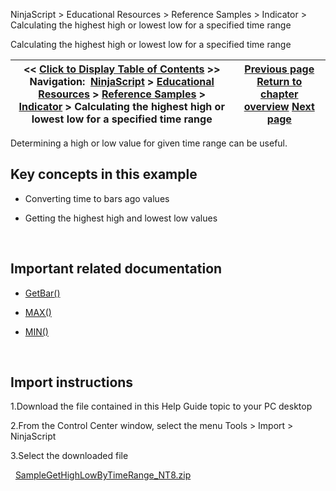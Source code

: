 ﻿
NinjaScript \> Educational Resources \> Reference Samples \> Indicator \> Calculating the highest high or lowest low for a specified time range

Calculating the highest high or lowest low for a specified time range

| \<\< [Click to Display Table of Contents](calculating_the_highest_high_o.md) \>\> **Navigation:**     [NinjaScript](ninjascript.md) \> [Educational Resources](educational_resources.md) \> [Reference Samples](reference_samples.md) \> [Indicator](indicator2.md) \> Calculating the highest high or lowest low for a specified time range | [Previous page](indicator2.md) [Return to chapter overview](indicator2.md) [Next page](changing_fonts_for_draw_object.md) |
| --- | --- |
Determining a high or low value for given time range can be useful.
 
## Key concepts in this example
- Converting time to bars ago values

- Getting the highest high and lowest low values

 
## Important related documentation
- [GetBar()](getbar.md)

- [MAX()](maximum_max.md)

- [MIN()](minimum_min.md)

 
## Import instructions
1\.Download the file contained in this Help Guide topic to your PC desktop

2\.From the Control Center window, select the menu Tools \> Import \> NinjaScript

3\.Select the downloaded file

 
[SampleGetHighLowByTimeRange\_NT8\.zip](https://ninjatrader.com/support/helpGuides/nt8/samples/SampleGetHighLowByTimeRange_NT8.zip)
